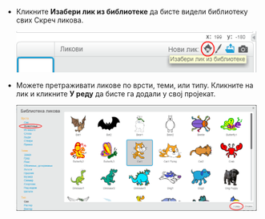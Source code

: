 + Кликните **Изабери лик из библиотеке** да бисте видели библиотеку свих Скреч ликова.
    
    ![слика екрана](images/sprite-library.png)

+ Можете претраживати ликове по врсти, теми, или типу. Кликните на лик и кликните **У реду** да бисте га додали у свој пројекат.
    
    ![слика екрана](images/sprite-choose.png)